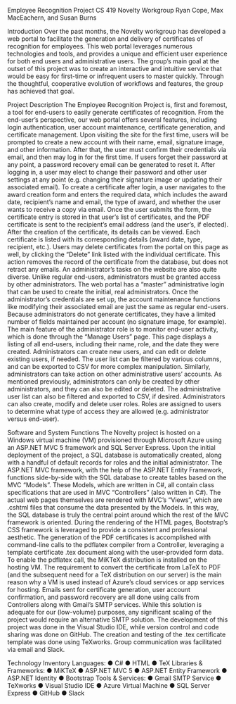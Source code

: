 Employee Recognition Project
CS 419 Novelty Workgroup
Ryan Cope, Max MacEachern, and Susan Burns

Introduction
Over the past months, the Novelty workgroup has developed a web portal to facilitate the
generation and delivery of certificates of recognition for employees. This web portal leverages
numerous technologies and tools, and provides a unique and efficient user experience for both
end users and administrative users. The group’s main goal at the outset of this project was to
create an interactive and intuitive service that would be easy for first-time or infrequent users to
master quickly. Through the thoughtful, cooperative evolution of workflows and features, the
group has achieved that goal.

Project Description
The Employee Recognition Project is, first and foremost, a tool for end-users to easily generate
certificates of recognition. From the end-user’s perspective, our web portal offers several
features, including login authentication, user account maintenance, certificate generation, and
certificate management.
Upon visiting the site for the first time, users will be prompted to create a new account with their
name, email, signature image, and other information. After that, the user must confirm their
credentials via email, and then may log in for the first time. If users forget their password at any
point, a password recovery email can be generated to reset it. After logging in, a user may elect
to change their password and other user settings at any point (e.g. changing their signature
image or updating their associated email).
To create a certificate after login, a user navigates to the award creation form and enters the
required data, which includes the award date, recipient’s name and email, the type of award,
and whether the user wants to receive a copy via email. Once the user submits the form, the
certificate entry is stored in that user’s list of certificates, and the PDF certificate is sent to the
recipient’s email address (and the user’s, if elected).
After the creation of the certificate, its details can be viewed. Each certificate is listed with its
corresponding details (award date, type, recipient, etc.). Users may delete certificates from the
portal on this page as well, by clicking the “Delete” link listed with the individual certificate. This
action removes the record of the certificate from the database, but does not retract any emails.
An administrator’s tasks on the website are also quite diverse. Unlike regular end-users,
administrators must be granted access by other administrators. The web portal has a “master”
administrative login that can be used to create the initial, real administrators.
Once the administrator’s credentials are set up, the account maintenance functions like
modifying their associated email are just the same as regular end-users. Because
administrators do not generate certificates, they have a limited number of fields maintained per
account (no signature image, for example).
The main feature of the administrator role is to monitor end-user activity, which is done through
the “Manage Users” page. This page displays a listing of all end-users, including their name,
role, and the date they were created. Administrators can create new users, and can edit or
delete existing users, if needed. The user list can be filtered by various columns, and can be
exported to CSV for more complex manipulation.
Similarly, administrators can take action on other administrative users’ accounts. As mentioned
previously, administrators can only be created by other administrators, and they can also be
edited or deleted. The administrative user list can also be filtered and exported to CSV, if
desired.
Administrators can also create, modify and delete user roles. Roles are assigned to users to
determine what type of access they are allowed (e.g. administrator versus end-user).


Software and System Functions
The Novelty project is hosted on a Windows virtual machine (VM) provisioned through Microsoft
Azure using an ASP.NET MVC 5 framework and SQL Server Express. Upon the initial
deployment of the project, a SQL database is automatically created, along with a handful of
default records for roles and the initial administrator. The ASP.NET MVC framework, with the
help of the ASP.NET Entity Framework, functions side-by-side with the SQL database to create
tables based on the MVC “Models”. These Models, which are written in C#, all contain class
specifications that are used in MVC “Controllers” (also written in C#). The actual web pages
themselves are rendered with MVC’s “Views”, which are .cshtml files that consume the data
presented by the Models. In this way, the SQL database is truly the central point around which
the rest of the MVC framework is oriented.
During the rendering of the HTML pages, Bootstrap’s CSS framework is leveraged to provide a
consistent and professional aesthetic.
The generation of the PDF certificates is accomplished with command-line calls to the pdflatex
compiler from a Controller, leveraging a template certificate .tex document along with the
user-provided form data. To enable the pdflatex call, the MiKTeX distribution is installed on the
hosting VM. The requirement to convert the certificate from LaTeX to PDF (and the subsequent
need for a TeX distribution on our server) is the main reason why a VM is used instead of
Azure’s cloud services or app services for hosting.
Emails sent for certificate generation, user account confirmation, and password recovery are all
done using calls from Controllers along with Gmail’s SMTP services. While this solution is
adequate for our (low-volume) purposes, any significant scaling of the project would require an
alternative SMTP solution.
The development of this project was done in the Visual Studio IDE, while version control and
code sharing was done on GitHub. The creation and testing of the .tex certificate template was
done using TeXworks. Group communication was facilitated via email and Slack.

Technology Inventory
Languages:
● C#
● HTML
● TeX
Libraries & Frameworks:
● MiKTeX
● ASP.NET MVC 5
● ASP.NET Entity Framework
● ASP.NET Identity
● Bootstrap
Tools & Services:
● Gmail SMTP Service
● TeXworks
● Visual Studio IDE
● Azure Virtual Machine
● SQL Server Express
● GitHub
● Slack
